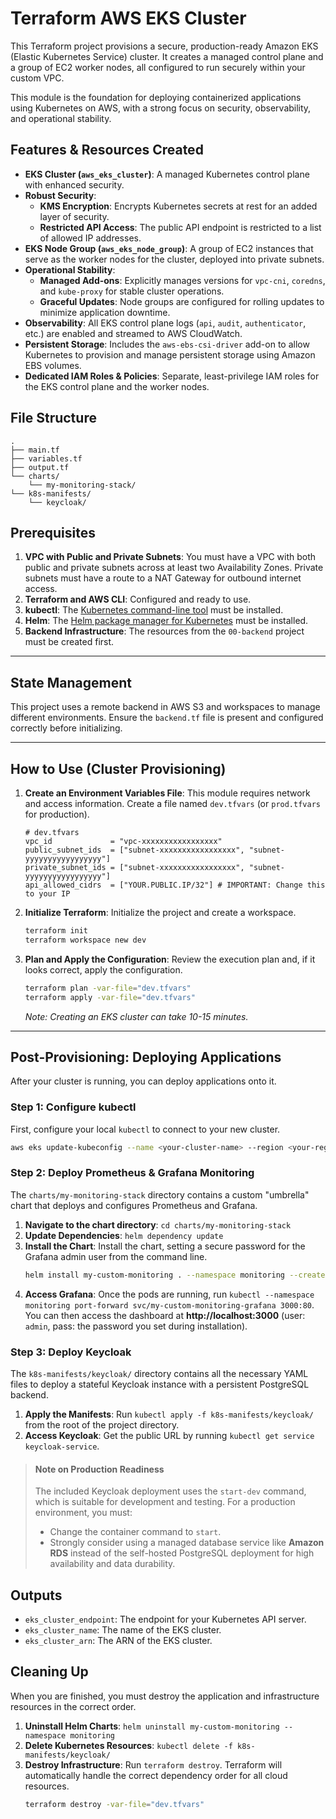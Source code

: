 # Terraform AWS EKS Cluster

This Terraform project provisions a secure, production-ready Amazon EKS (Elastic Kubernetes Service) cluster. It creates a managed control plane and a group of EC2 worker nodes, all configured to run securely within your custom VPC.

This module is the foundation for deploying containerized applications using Kubernetes on AWS, with a strong focus on security, observability, and operational stability.

## Features & Resources Created

- **EKS Cluster (`aws_eks_cluster`)**: A managed Kubernetes control plane with enhanced security.
- **Robust Security**:
  - **KMS Encryption**: Encrypts Kubernetes secrets at rest for an added layer of security.
  - **Restricted API Access**: The public API endpoint is restricted to a list of allowed IP addresses.
- **EKS Node Group (`aws_eks_node_group`)**: A group of EC2 instances that serve as the worker nodes for the cluster, deployed into private subnets.
- **Operational Stability**:
  - **Managed Add-ons**: Explicitly manages versions for `vpc-cni`, `coredns`, and `kube-proxy` for stable cluster operations.
  - **Graceful Updates**: Node groups are configured for rolling updates to minimize application downtime.
- **Observability**: All EKS control plane logs (`api`, `audit`, `authenticator`, etc.) are enabled and streamed to AWS CloudWatch.
- **Persistent Storage**: Includes the `aws-ebs-csi-driver` add-on to allow Kubernetes to provision and manage persistent storage using Amazon EBS volumes.
- **Dedicated IAM Roles & Policies**: Separate, least-privilege IAM roles for the EKS control plane and the worker nodes.

## File Structure

```
.
├── main.tf
├── variables.tf
├── output.tf
└── charts/
    └── my-monitoring-stack/
└── k8s-manifests/
    └── keycloak/
```

## Prerequisites

1.  **VPC with Public and Private Subnets**: You must have a VPC with both public and private subnets across at least two Availability Zones. Private subnets must have a route to a NAT Gateway for outbound internet access.
2.  **Terraform and AWS CLI**: Configured and ready to use.
3.  **kubectl**: The [Kubernetes command-line tool](https://kubernetes.io/docs/tasks/tools/install-kubectl-linux/) must be installed.
4.  **Helm**: The [Helm package manager for Kubernetes](https://helm.sh/docs/intro/install/) must be installed.
5.  **Backend Infrastructure**: The resources from the `00-backend` project must be created first.

---

## State Management

This project uses a remote backend in AWS S3 and workspaces to manage different environments. Ensure the `backend.tf` file is present and configured correctly before initializing.

---

## How to Use (Cluster Provisioning)

1.  **Create an Environment Variables File**: This module requires network and access information. Create a file named `dev.tfvars` (or `prod.tfvars` for production).
    ```hcl
    # dev.tfvars
    vpc_id             = "vpc-xxxxxxxxxxxxxxxxx"
    public_subnet_ids  = ["subnet-xxxxxxxxxxxxxxxxx", "subnet-yyyyyyyyyyyyyyyyy"]
    private_subnet_ids = ["subnet-xxxxxxxxxxxxxxxxx", "subnet-yyyyyyyyyyyyyyyyy"]
    api_allowed_cidrs  = ["YOUR.PUBLIC.IP/32"] # IMPORTANT: Change this to your IP
    ```
2.  **Initialize Terraform**: Initialize the project and create a workspace.
    ```bash
    terraform init
    terraform workspace new dev
    ```
3.  **Plan and Apply the Configuration**: Review the execution plan and, if it looks correct, apply the configuration.
    ```bash
    terraform plan -var-file="dev.tfvars"
    terraform apply -var-file="dev.tfvars"
    ```
    _Note: Creating an EKS cluster can take 10-15 minutes._

---

## Post-Provisioning: Deploying Applications

After your cluster is running, you can deploy applications onto it.

### Step 1: Configure kubectl

First, configure your local `kubectl` to connect to your new cluster.

```bash
aws eks update-kubeconfig --name <your-cluster-name> --region <your-region>
```

### Step 2: Deploy Prometheus & Grafana Monitoring

The `charts/my-monitoring-stack` directory contains a custom "umbrella" chart that deploys and configures Prometheus and Grafana.

1.  **Navigate to the chart directory**: `cd charts/my-monitoring-stack`
2.  **Update Dependencies**: `helm dependency update`
3.  **Install the Chart**: Install the chart, setting a secure password for the Grafana admin user from the command line.
    ```bash
    helm install my-custom-monitoring . --namespace monitoring --create-namespace --set grafana.adminPassword='your-secure-password'
    ```
4.  **Access Grafana**: Once the pods are running, run `kubectl --namespace monitoring port-forward svc/my-custom-monitoring-grafana 3000:80`. You can then access the dashboard at **http://localhost:3000** (user: `admin`, pass: the password you set during installation).

### Step 3: Deploy Keycloak

The `k8s-manifests/keycloak/` directory contains all the necessary YAML files to deploy a stateful Keycloak instance with a persistent PostgreSQL backend.

1.  **Apply the Manifests**: Run `kubectl apply -f k8s-manifests/keycloak/` from the root of the project directory.
2.  **Access Keycloak**: Get the public URL by running `kubectl get service keycloak-service`.

> #### Note on Production Readiness
>
> The included Keycloak deployment uses the `start-dev` command, which is suitable for development and testing. For a production environment, you must:
>
> - Change the container command to `start`.
> - Strongly consider using a managed database service like **Amazon RDS** instead of the self-hosted PostgreSQL deployment for high availability and data durability.

## Outputs

- `eks_cluster_endpoint`: The endpoint for your Kubernetes API server.
- `eks_cluster_name`: The name of the EKS cluster.
- `eks_cluster_arn`: The ARN of the EKS cluster.

## Cleaning Up

When you are finished, you must destroy the application and infrastructure resources in the correct order.

1.  **Uninstall Helm Charts**: `helm uninstall my-custom-monitoring --namespace monitoring`
2.  **Delete Kubernetes Resources**: `kubectl delete -f k8s-manifests/keycloak/`
3.  **Destroy Infrastructure**: Run `terraform destroy`. Terraform will automatically handle the correct dependency order for all cloud resources.
    ```bash
    terraform destroy -var-file="dev.tfvars"
    ```
